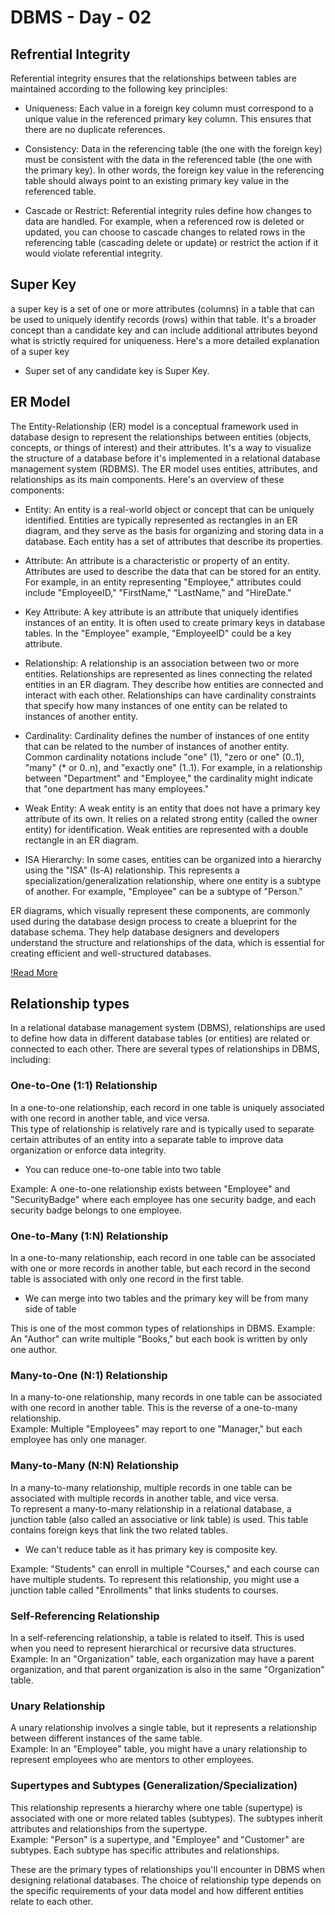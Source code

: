 # DBMS - Day - 02

## Refrential Integrity

Referential integrity ensures that the relationships between tables are maintained according to the following key principles:

* Uniqueness: Each value in a foreign key column must correspond to a unique value in the referenced primary key column. This ensures that there are no duplicate references.

* Consistency: Data in the referencing table (the one with the foreign key) must be consistent with the data in the referenced table (the one with the primary key). In other words, the foreign key value in the referencing table should always point to an existing primary key value in the referenced table.

* Cascade or Restrict: Referential integrity rules define how changes to data are handled. For example, when a referenced row is deleted or updated, you can choose to cascade changes to related rows in the referencing table (cascading delete or update) or restrict the action if it would violate referential integrity.

## Super Key

a super key is a set of one or more attributes (columns) in a table that can be used to uniquely identify records (rows) within that table. It's a broader concept than a candidate key and can include additional attributes beyond what is strictly required for uniqueness. Here's a more detailed explanation of a super key

* Super set of any candidate key is Super Key.

## ER Model

The Entity-Relationship (ER) model is a conceptual framework used in database design to represent the relationships between entities (objects, concepts, or things of interest) and their attributes. It's a way to visualize the structure of a database before it's implemented in a relational database management system (RDBMS). The ER model uses entities, attributes, and relationships as its main components. Here's an overview of these components:

* Entity: An entity is a real-world object or concept that can be uniquely identified. Entities are typically represented as rectangles in an ER diagram, and they serve as the basis for organizing and storing data in a database. Each entity has a set of attributes that describe its properties.

* Attribute: An attribute is a characteristic or property of an entity. Attributes are used to describe the data that can be stored for an entity. For example, in an entity representing "Employee," attributes could include "EmployeeID," "FirstName," "LastName," and "HireDate."

* Key Attribute: A key attribute is an attribute that uniquely identifies instances of an entity. It is often used to create primary keys in database tables. In the "Employee" example, "EmployeeID" could be a key attribute.

* Relationship: A relationship is an association between two or more entities. Relationships are represented as lines connecting the related entities in an ER diagram. They describe how entities are connected and interact with each other. Relationships can have cardinality constraints that specify how many instances of one entity can be related to instances of another entity.

* Cardinality: Cardinality defines the number of instances of one entity that can be related to the number of instances of another entity. Common cardinality notations include "one" (1), "zero or one" (0..1), "many" (* or 0..n), and "exactly one" (1..1). For example, in a relationship between "Department" and "Employee," the cardinality might indicate that "one department has many employees."

* Weak Entity: A weak entity is an entity that does not have a primary key attribute of its own. It relies on a related strong entity (called the owner entity) for identification. Weak entities are represented with a double rectangle in an ER diagram.

* ISA Hierarchy: In some cases, entities can be organized into a hierarchy using the "ISA" (Is-A) relationship. This represents a specialization/generalization relationship, where one entity is a subtype of another. For example, "Employee" can be a subtype of "Person."

ER diagrams, which visually represent these components, are commonly used during the database design process to create a blueprint for the database schema. They help database designers and developers understand the structure and relationships of the data, which is essential for creating efficient and well-structured databases.

[!Read More](https://www.javatpoint.com/dbms-er-model-concept)

## Relationship types

In a relational database management system (DBMS), relationships are used to define how data in different database tables (or entities) are related or connected to each other. There are several types of relationships in DBMS, including:

### One-to-One (1:1) Relationship

In a one-to-one relationship, each record in one table is uniquely associated with one record in another table, and vice versa.  
This type of relationship is relatively rare and is typically used to separate certain attributes of an entity into a separate table to improve data organization or enforce data integrity.  

* You can reduce one-to-one table into two table

Example: A one-to-one relationship exists between "Employee" and "SecurityBadge" where each employee has one security badge, and each security badge belongs to one employee.

### One-to-Many (1:N) Relationship

In a one-to-many relationship, each record in one table can be associated with one or more records in another table, but each record in the second table is associated with only one record in the first table.

* We can merge into two tables and the primary key will be from many side of table

This is one of the most common types of relationships in DBMS.
Example: An "Author" can write multiple "Books," but each book is written by only one author.  

### Many-to-One (N:1) Relationship

In a many-to-one relationship, many records in one table can be associated with one record in another table. This is the reverse of a one-to-many relationship.  
Example: Multiple "Employees" may report to one "Manager," but each employee has only one manager.

### Many-to-Many (N:N) Relationship

In a many-to-many relationship, multiple records in one table can be associated with multiple records in another table, and vice versa.  
To represent a many-to-many relationship in a relational database, a junction table (also called an associative or link table) is used. This table contains foreign keys that link the two related tables.  

* We can't reduce table as it has primary key is composite key.

Example: "Students" can enroll in multiple "Courses," and each course can have multiple students. To represent this relationship, you might use a junction table called "Enrollments" that links students to courses.

### Self-Referencing Relationship

In a self-referencing relationship, a table is related to itself. This is used when you need to represent hierarchical or recursive data structures.  
Example: In an "Organization" table, each organization may have a parent organization, and that parent organization is also in the same "Organization" table.  

### Unary Relationship

A unary relationship involves a single table, but it represents a relationship between different instances of the same table.  
Example: In an "Employee" table, you might have a unary relationship to represent employees who are mentors to other employees.  

### Supertypes and Subtypes (Generalization/Specialization)

This relationship represents a hierarchy where one table (supertype) is associated with one or more related tables (subtypes). The subtypes inherit attributes and relationships from the supertype.  
Example: "Person" is a supertype, and "Employee" and "Customer" are subtypes. Each subtype has specific attributes and relationships.  

These are the primary types of relationships you'll encounter in DBMS when designing relational databases. The choice of relationship type depends on the specific requirements of your data model and how different entities relate to each other.
